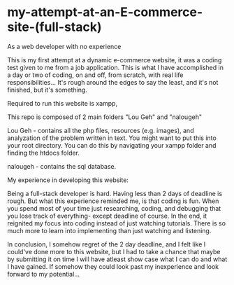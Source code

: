 # my-attempt-at-an-E-commerce-site-(full-stack)
As a web developer with no experience

This is my first attempt at a dynamic e-commerce website, it was a coding test given to me from a job application.
This is what I have accomplished in a day or two of coding, on and off, from scratch, with real life responsibilities...
It's rough around the edges to say the least, and it's not finished, but it's something.

Required to run this website is xampp,

This repo is composed of 2 main folders "Lou Geh" and "nalougeh"

Lou Geh - contains all the php files, resources (e.g. images), and analyzation of the problem written in text. You might want to put this into your root directory.
You can do this by navigating your xampp folder and finding the htdocs folder.

nalougeh - contains the sql database.

My experience in developing this website:

Being a full-stack developer is hard.
Having less than 2 days of deadline is rough.
But what this experience reminded me, is that coding is fun.
When you spend most of your time just researching, coding, and debugging that you lose track of everything-
except deadline of course. In the end, it reignited my focus into coding instead of just watching tutorials.
There is so much more to learn into implementing than just watching and listening.

In conclusion, I somehow regret of the 2 day deadline, and I felt like I could've done more to this website, but I had to take
a chance that maybe by submitting it on time I will have atleast show case what I can do and what I have gained. If somehow they could look past
my inexperience and look forward to my potential...
